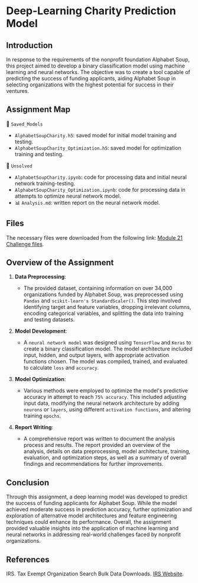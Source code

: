 # Deep-Learning Charity Prediction Model

## Introduction

In response to the requirements of the nonprofit foundation Alphabet Soup, this project aimed to develop a binary classification model using machine learning and neural networks. The objective was to create a tool capable of predicting the success of funding applicants, aiding Alphabet Soup in selecting organizations with the highest potential for success in their ventures.

## Assignment Map

📁 `Saved_Models`

 - `AlphabetSoupCharity.h5`: saved model for initial model training and testing.
 - `AlphabetSoupCharity_Optimization.h5`: saved model for optimization training and testing.

📁 `Unsolved`

 - `AlphabetSoupCharity.ipynb`: code for processing data and initial neural network training-testing.
 - `AlphabetSoupCharity_Optimization.ipynb`: code for processing data in attempts to optimize neural network model.
 - 📊 `Analysis.md`: written report on the neural network model.


## Files

The necessary files were downloaded from the following link: [Module 21 Challenge files](https://static.bc-edx.com/data/dl-1-2/m21/lms/starter/Starter_Code.zip).


## Overview of the Assignment

1. **Data Preprocessing**: 
    - The provided dataset, containing information on over 34,000 organizations funded by Alphabet Soup, was preprocessed using `Pandas` and `scikit-learn's StandardScaler()`. This step involved identifying target and feature variables, dropping irrelevant columns, encoding categorical variables, and splitting the data into training and testing datasets.

2. **Model Development**:
    - A `neural network model` was designed using `TensorFlow` and `Keras` to create a binary classification model. The model architecture included input, hidden, and output layers, with appropriate activation functions chosen. The model was compiled, trained, and evaluated to calculate `loss` and `accuracy`.

3. **Model Optimization**:
    - Various methods were employed to optimize the model's predictive accuracy in attempt to reach `75% accuracy`. This included adjusting input data, modifying the neural network architecture by adding `neurons` or `layers`, using different `activation functions`, and altering training `epochs`.

4. **Report Writing**:
    - A comprehensive report was written to document the analysis process and results. The report provided an overview of the analysis, details on data preprocessing, model architecture, training, evaluation, and optimization steps, as well as a summary of overall findings and recommendations for further improvements.

## Conclusion

Through this assignment, a deep learning model was developed to predict the success of funding applicants for Alphabet Soup. While the model achieved moderate success in prediction accuracy, further optimization and exploration of alternative model architectures and feature engineering techniques could enhance its performance. Overall, the assignment provided valuable insights into the application of machine learning and neural networks in addressing real-world challenges faced by nonprofit organizations.

## References

IRS. Tax Exempt Organization Search Bulk Data Downloads. [IRS Website](https://www.irs.gov/charities-non-profits/tax-exempt-organization-search-bulk-data-downloads).

 
